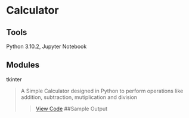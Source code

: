 # Calculator
## Tools
Python 3.10.2, Jupyter Notebook
## Modules
tkinter

>A Simple Calculator designed in Python to perform operations like addition, subtraction, mutiplication and division
>> [View Code](https://github.com/xavierina12/Data-Analytics/blob/main/Projects/PROJECT:%20Calculator/Calculator.ipynb)
##Sample Output



